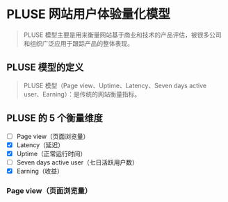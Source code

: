 

# PLUSE 网站用户体验量化模型

> PLUSE 模型主要是用来衡量网站基于商业和技术的产品评估，被很多公司和组织广泛应用于跟踪产品的整体表现。

## PLUSE 模型的定义

> PLUSE 模型（Page view、Uptime、Latency、Seven days active user、Earning）：是传统的网站衡量指标。

## PLUSE 的 5 个衡量维度
  - [ ] Page view（页面浏览量）
  - [x] Latency（延迟）
  - [x] Uptime（正常运行时间）
  - [ ] Seven days active user（七日活跃用户数）
  - [x] Earning（收益）

### Page view（页面浏览量）
